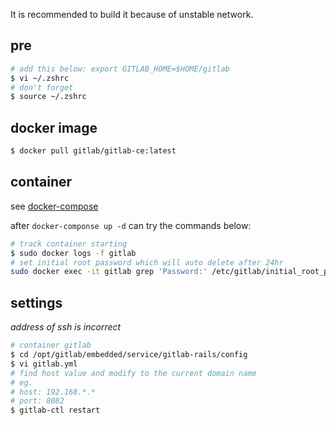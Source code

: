 It is recommended to build it because of unstable network.

## pre
```bash
# add this below: export GITLAB_HOME=$HOME/gitlab
$ vi ~/.zshrc
# don't forget
$ source ~/.zshrc
```

## docker image
```bash
$ docker pull gitlab/gitlab-ce:latest
```

## container
see [docker-compose](./docker-compose.yml)

after `docker-componse up -d` can try the commands below:
```bash
# track container starting
$ sudo docker logs -f gitlab
# set initial root password which will auto delete after 24hr
sudo docker exec -it gitlab grep 'Password:' /etc/gitlab/initial_root_password
```

## settings

*address of ssh is incorrect*
```bash
# container gitlab
$ cd /opt/gitlab/embedded/service/gitlab-rails/config
$ vi gitlab.yml
# find host value and modify to the current domain name
# eg.
# host: 192.168.*.*
# port: 8082
$ gitlab-ctl restart
```
